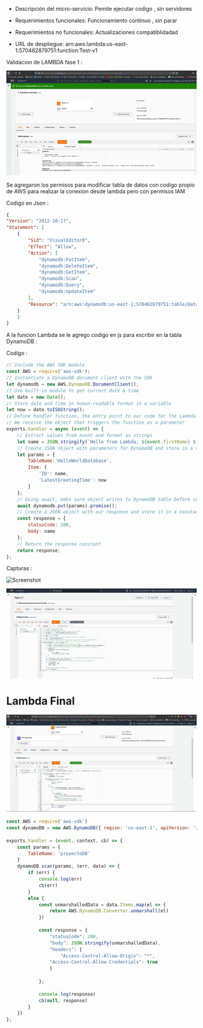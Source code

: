 - Descripción del micro-servicio: 
Pemite ejecutar codigo , sin servidores 

- Requerimientos funcionales:
Funcionamiento continuo , sin parar

- Requerimientos no funcionales:
Actualizaciones compatiblidadad

- URL de despliegue: arn:aws:lambda:us-east-1:570462879751:function:Test-v1

Validacion de LAMBDA fase 1 : 

![Screenshot](lambda.png)

Se agregaron los permisos para modificar tabla de datos con codigo propio de AWS para realizar la conexion desde lambda pero con permisos IAM 

Codigo en Json :
```json
{
"Version": "2012-10-17",
"Statement": [
    {
        "Sid": "VisualEditor0",
        "Effect": "Allow",
        "Action": [
            "dynamodb:PutItem",
            "dynamodb:DeleteItem",
            "dynamodb:GetItem",
            "dynamodb:Scan",
            "dynamodb:Query",
            "dynamodb:UpdateItem"
        ],
        "Resource": "arn:aws:dynamodb:us-east-1:570462879751:table/DatabaseTestProject"
    }
    ]
}
```

A la funcion Lambda se le agrego codigo en js para escribir en la tabla DynamoDB : 

Codigo : 
```js
// Include the AWS SDK module
const AWS = require('aws-sdk');
// Instantiate a DynamoDB document client with the SDK
let dynamodb = new AWS.DynamoDB.DocumentClient();
// Use built-in module to get current date & time
let date = new Date();
// Store date and time in human-readable format in a variable
let now = date.toISOString();
// Define handler function, the entry point to our code for the Lambda service
// We receive the object that triggers the function as a parameter
exports.handler = async (event) => {
    // Extract values from event and format as strings
    let name = JSON.stringify(`Hello from Lambda, ${event.firstName} ${event.lastName}`);
    // Create JSON object with parameters for DynamoDB and store in a variable
    let params = {
        TableName:'HelloWorldDatabase',
        Item: {
            'ID': name,
            'LatestGreetingTime': now
        }
    };
    // Using await, make sure object writes to DynamoDB table before continuing execution
    await dynamodb.put(params).promise();
    // Create a JSON object with our response and store it in a constant
    const response = {
        statusCode: 200,
        body: name
    };
    // Return the response constant
    return response;
};
```

Capturas : 

![Screenshot](IAMJSON.png)

![Screenshot](writeDB.png)

# Lambda Final 

![Screenshot](lambdafinal.jpeg)

```js
const AWS = require('aws-sdk')
const dynamoDB = new AWS.DynamoDB({ region: 'us-east-1', apiVersion: '2012-08-10' })

exports.handler = (event, context, cb) => {
    const params = {
        TableName: 'proyectoDB'
    }
    dynamoDB.scan(params, (err, data) => {
        if (err) {
            console.log(err)
            cb(err)
        }
        else {
            const unmarshalledData = data.Items.map(el => {
                return AWS.DynamoDB.Converter.unmarshall(el)
            })

            const response = {
                "statusCode": 200,
                "body": JSON.stringify(unmarshalledData),
                "headers": {
                    "Access-Control-Allow-Origin": "*",
	            "Access-Control-Allow-Credentials": true
                }

            };

            console.log(response)
            cb(null, response)
        }
    })
};



```

